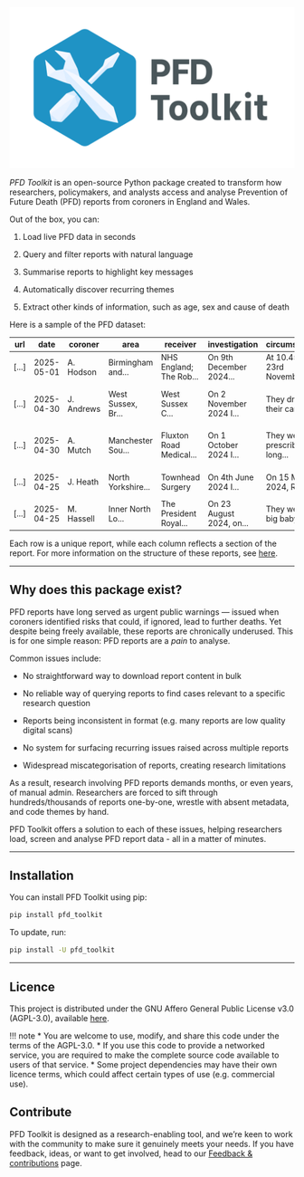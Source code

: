 ![PFD Toolkit](assets/header.png)

*PFD Toolkit* is an open-source Python package created to transform how researchers, policymakers, and analysts access and analyse Prevention of Future Death (PFD) reports from coroners in England and Wales.

Out of the box, you can:

1. Load live PFD data in seconds

2. Query and filter reports with natural language

3. Summarise reports to highlight key messages

4. Automatically discover recurring themes

5. Extract other kinds of information, such as age, sex and cause of death


Here is a sample of the PFD dataset:

| url                        | date       | coroner    | area                        | receiver                | investigation           | circumstances                 | concerns                   |
|----------------------------|------------|------------|-----------------------------|-------------------------|-------------------------|-------------------------------|----------------------------|
| [...]            | 2025-05-01 | A. Hodson  | Birmingham and...    | NHS England; The Rob... | On 9th December 2024... | At 10.45am on 23rd November...| To The Robert Jones... |
| [...]           | 2025-04-30 | J. Andrews | West Sussex, Br...| West Sussex C... | On 2 November 2024 I... | They drove their car into...   | The inquest was told t...  |
| [...]            | 2025-04-30 | A. Mutch   | Manchester Sou...            | Fluxton Road Medical... | On 1 October 2024 I...  | They were prescribed long...   | The inquest heard evide... |
| [...]            | 2025-04-25 | J. Heath   | North Yorkshire...   | Townhead Surgery        | On 4th June 2024 I...   | On 15 March 2024, Richar...    | When a referral docume...  |
| [...]            | 2025-04-25 | M. Hassell | Inner North Lo...          | The President Royal...  | On 23 August 2024, on...| They were a big baby and...    | With the benefit of a m... |


Each row is a unique report, while each column reflects a section of the report. For more information on the structure of these reports, see [here](pfd_reports.md#what-do-pfd-reports-look-like).

---

## Why does this package exist?

PFD reports have long served as urgent public warnings — issued when coroners identified risks that could, if ignored, lead to further deaths. Yet despite being freely available, these reports are chronically underused. This is for one simple reason: PFD reports are a _pain_ to analyse. 

Common issues include:

 * No straightforward way to download report content in bulk

 * No reliable way of querying reports to find cases relevant to a specific research question

 * Reports being inconsistent in format (e.g. many reports are low quality digital scans)

 * No system for surfacing recurring issues raised across multiple reports

 * Widespread miscategorisation of reports, creating research limitations


As a result, research involving PFD reports demands months, or even years, of manual admin. Researchers are forced to sift through hundreds/thousands of reports one-by-one, wrestle with absent metadata, and code themes by hand. 

PFD Toolkit offers a solution to each of these issues, helping researchers load, screen and analyse PFD report data - all in a matter of minutes.

---

## Installation

You can install PFD Toolkit using pip:

```bash
pip install pfd_toolkit
```

To update, run:

```bash
pip install -U pfd_toolkit

```

---

## Licence

This project is distributed under the GNU Affero General Public License v3.0 (AGPL-3.0), available [here](https://github.com/Sam-Osian/PFD-toolkit?tab=AGPL-3.0-1-ov-file).


!!! note
    * You are welcome to use, modify, and share this code under the terms of the AGPL-3.0.
    * If you use this code to provide a networked service, you are required to make the complete source code available to users of that service.
    * Some project dependencies may have their own licence terms, which could affect certain types of use (e.g. commercial use).

## Contribute

PFD Toolkit is designed as a research-enabling tool, and we’re keen to work with the community to make sure it genuinely meets your needs. If you have feedback, ideas, or want to get involved, head to our [Feedback & contributions](contribute.md) page.